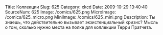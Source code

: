 Title: Коллекции 
Slug: 625 
Category: xkcd 
Date: 2009-10-29 13:40:40 
SourceNum: 625 
Image: /comics/625.png 
MicroImage: /comics/625_micro.png 
MiniImage: /comics/625_mini.png 
Description: Ты знаешь, что действительно вызывает экзистенциальный кризис? Мысль о том, сколько нужно места на полке для коллекции Терри Пратчета. 

